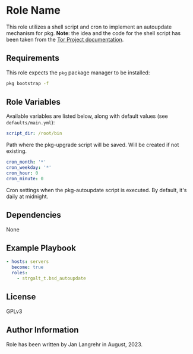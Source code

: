 Role Name
=========

This role utilizes a shell script and cron to implement an autoupdate mechanism for pkg. __Note__: the idea and the code for the shell script has been taken from the [Tor Project documentation](https://community.torproject.org/relay/setup/guard/freebsd/updates/).

Requirements
------------

This role expects the `pkg` package manager to be installed:

```sh
pkg bootstrap -f
```

Role Variables
--------------

Available variables are listed below, along with default values (see `defaults/main.yml`):

```yaml
script_dir: /root/bin
```

Path where the pkg-upgrade script will be saved. Will be created if not existing.

```yaml
cron_month: '*'
cron_weekday: '*'
cron_hour: 0
cron_minute: 0
```

Cron settings when the pkg-autoupdate script is executed. By default, it's daily at midnight.

Dependencies
------------

None

Example Playbook
----------------

```yaml
- hosts: servers
  become: true
  roles:
    - strgalt_t.bsd_autoupdate
```

License
-------

GPLv3

Author Information
------------------

Role has been written by Jan Langrehr in August, 2023.
